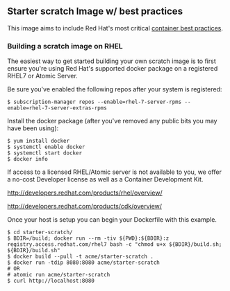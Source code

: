 ## Starter scratch Image w/ best practices 
This image aims to include Red Hat's most critical [container best practices](http://docs.projectatomic.io/container-best-practices/).

### Building a scratch image on RHEL
The easiest way to get started building your own scratch image is to first ensure you're using Red Hat's supported docker package on a registered RHEL7 or Atomic Server.

Be sure you've enabled the following repos after your system is registered:
```shell
$ subscription-manager repos --enable=rhel-7-server-rpms --enable=rhel-7-server-extras-rpms
```
Install the docker package (after you've removed any public bits you may have been using):
```shell
$ yum install docker
$ systemctl enable docker
$ systemctl start docker
$ docker info
```
If access to a licensed RHEL/Atomic server is not available to you, we offer a no-cost Developer license as well as a Container Development Kit.

http://developers.redhat.com/products/rhel/overview/  

http://developers.redhat.com/products/cdk/overview/

Once your host is setup you can begin your Dockerfile with this example.
```shell
$ cd starter-scratch/
$ BDIR=/build; docker run --rm -tiv ${PWD}:${BDIR}:z registry.access.redhat.com/rhel7 bash -c "chmod u+x ${BDIR}/build.sh; ${BDIR}/build.sh"
$ docker build --pull -t acme/starter-scratch .
$ docker run -tdip 8080:8080 acme/starter-scratch
# OR
# atomic run acme/starter-scratch
$ curl http://localhost:8080
```
